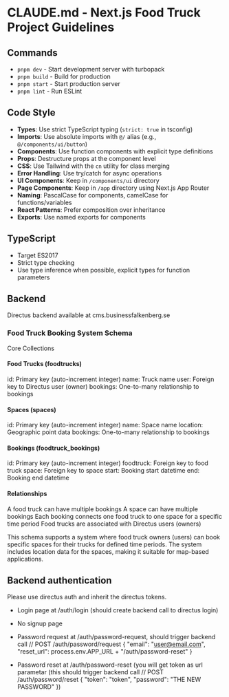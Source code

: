 # CLAUDE.md - Next.js Food Truck Project Guidelines

## Commands
- `pnpm dev` - Start development server with turbopack
- `pnpm build` - Build for production
- `pnpm start` - Start production server
- `pnpm lint` - Run ESLint

## Code Style
- **Types**: Use strict TypeScript typing (`strict: true` in tsconfig)
- **Imports**: Use absolute imports with `@/` alias (e.g., `@/components/ui/button`)
- **Components**: Use function components with explicit type definitions
- **Props**: Destructure props at the component level
- **CSS**: Use Tailwind with the `cn` utility for class merging
- **Error Handling**: Use try/catch for async operations
- **UI Components**: Keep in `/components/ui` directory
- **Page Components**: Keep in `/app` directory using Next.js App Router
- **Naming**: PascalCase for components, camelCase for functions/variables
- **React Patterns**: Prefer composition over inheritance
- **Exports**: Use named exports for components

## TypeScript
- Target ES2017
- Strict type checking
- Use type inference when possible, explicit types for function parameters

## Backend
Directus backend available at cms.businessfalkenberg.se

### Food Truck Booking System Schema
Core Collections

#### Food Trucks (foodtrucks)

id: Primary key (auto-increment integer)
name: Truck name
user: Foreign key to Directus user (owner)
bookings: One-to-many relationship to bookings


#### Spaces (spaces)

id: Primary key (auto-increment integer)
name: Space name
location: Geographic point data
bookings: One-to-many relationship to bookings


#### Bookings (foodtruck_bookings)

id: Primary key (auto-increment integer)
foodtruck: Foreign key to food truck
space: Foreign key to space
start: Booking start datetime
end: Booking end datetime



#### Relationships

A food truck can have multiple bookings
A space can have multiple bookings
Each booking connects one food truck to one space for a specific time period
Food trucks are associated with Directus users (owners)

This schema supports a system where food truck owners (users) can book specific spaces for their trucks for defined time periods. The system includes location data for the spaces, making it suitable for map-based applications.

## Backend authentication
Please use directus auth and inherit the directus tokens.
- Login page at /auth/login (should create backend call to directus login)
- No signup page
- Password request at /auth/password-request,  should trigger backend call // POST /auth/password/request
{
  "email": "user@email.com",
  "reset_url": process.env.APP_URL + "/auth/password-reset"
}

- Password reset at /auth/password-reset (you will get token as url parametar (this should trigger backend call // POST /auth/password/reset
{
  "token": "token",
  "password": "THE NEW PASSWORD"
})